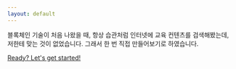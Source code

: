 ```yaml
---
layout: default
---
```


블록체인 기술이 처음 나왔을 때, 항상 습관처럼 인터넷에 교육 컨텐츠를 검색해봤는데, 저한테 맞는 것이 없었습니다.
그래서 한 번 직접 만들어보기로 하였습니다.

<a class="btn btn-lg btn-success" href="{{ site.baseurl}}/lesson/1">Ready? Let's get started!</a>

